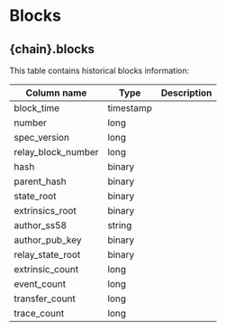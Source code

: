 # Blocks

## **{chain}.blocks**

This table contains historical blocks information:

| **Column name**       | **Type**                        | **Description**                                          |
| --------------------- | ------------------------------- | -------------------------------------------------------- |
| block_time           | timestamp          |                      |
| number               | long               |                      |
| spec_version         | long               |                      |
| relay_block_number   | long               |                      |
| hash                 | binary             |                      |
| parent_hash          | binary             |                      |
| state_root           | binary             |                      |
| extrinsics_root      | binary             |                      |
| author_ss58          | string             |                      |
| author_pub_key       | binary             |                      |
| relay_state_root     | binary             |                      |
| extrinsic_count      | long               |                      |
| event_count          | long               |                      |
| transfer_count       | long               |                      |
| trace_count          | long               |                      |
